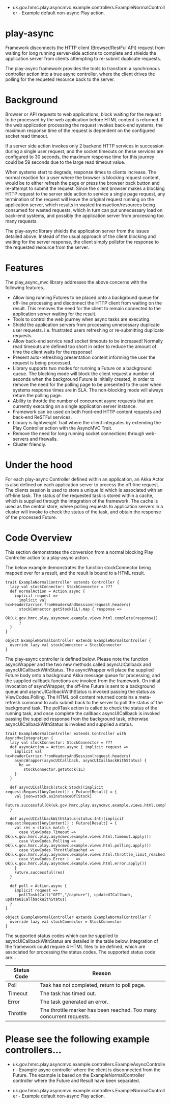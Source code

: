 * uk.gov.hmrc.play.asyncmvc.example.controllers.ExampleNormalController - Example default non-async Play action.

play-async
================

Framework disconnects the HTTP client (Browser/RestFul API) request from waiting for long running server-side actions to complete and shields the application server from clients attempting to re-submit duplicate requests.

The play-async framework provides the tools to transform a synchronous controller action into a true async controller, where the client drives the polling for the requeted resource back to the server.

Background
==========

Browser or API requests to web applications, block waiting for the request to be processed by the web application before HTML content is returned. If the web application processing the request invokes back-end systems, the maximum response time of the request is dependent on the configured socket read timeout.

If a server side action invokes only 2 backend HTTP services in succession during a single user request, and the socket timeouts on these services are configured to 30 seconds, the maximum response time for this journey could be 59 seconds due to the large read timeout value.

When systems start to degrade, response times to clients increase. The normal reaction for a user where the browser is blocking request content, would be to either refresh the page or press the browser back button and re-attempt to submit the request.
Since the client browser makes a blocking HTTP request to the server side action to service a single page request, any termination of the request will leave the original request running on the application server, which results in wasted transaction/resources being consumed for wasted requests, which in turn can put unnecessary load on back-end systems,
and possibly the application server from processing too many requests.

The play-async library shields the application server from the issues detailed above. Instead of the usual approach of the client blocking and waiting for the server response, the client simply pollsfor the response to the requested resource from the server.

Features
========

The play_async_mvc library addresses the above concerns with the following features…

* Allow long running Futures to be placed onto a background queue for off-line processing and disconnect the HTTP client from waiting on the result. This removes the need for the client to remain connected to the application server waiting for the result.
* Tools to control the web journey when async tasks are executing.
* Shield the application servers from processing unnecessary duplicate user requests. i.e. frustrated users refreshing or re-submitting duplicate requests.
* Allow back-end service read socket timeouts to be increased! Normally read timeouts are defined too short in order to reduce the amount of time the client waits for the response!
* Present auto-refreshing presentation content informing the user the request is being processed.
* Library supports two modes for running a Future on a background queue. The blocking mode will block the client request a number of seconds when the background Future is initially created, in order to remove the need for the polling page to be presented to the user when systems response times are in SLA. The non-blocking mode will always return the polling page.
* Ability to throttle the number of concurrent async requests that are currently executing on a single application server instance.
* Framework can be used on both front-end HTTP content requests and back-end ReSTFul services.
* Library is lightweight Trait where the client integrates by extending the Play Controller action with the AsyncMVC Trait.
* Remove the need for long running socket connections through web-servers and firewalls.
* Cluster friendly.

Under the hood
==============
For each play-async Controller defined within an application, an Akka Actor is also defined on each application server to process the off-line request. The clients session is used to store a unique Id which is associated with an off-line task. The status of the requested task is stored within a cache, which is supplied through the integration of the framework. The cache is used as the central store, where polling requests to application servers in a cluster will invoke to check the status of the task, and obtain the response of the processed Future.

Code Overview
==============

This section demonstrates the conversion from a normal blocking Play Controller action to a play-async action.

The below example demonstrates the function stockConnector being mapped over for a result, and the result is bound to a HTML result.

```
trait ExampleNormalController extends Controller {
  lazy val stockConnector: StockConnector = ???
  def normalAction = Action.async {
    implicit request =>
      implicit val hc=HeaderCarrier.fromHeadersAndSession(request.headers)
      stockConnector.getStock(1L).map { response =>
        Ok(uk.gov.hmrc.play.asyncmvc.example.views.html.complete(response))
      }
  }
}

object ExampleNormalController extends ExampleNormalController {
  override lazy val stockConnector = StockConnector
}
```

The play-async controller is defined below. Please note the function asyncWrapper and the two new methods called asyncUICallback and asyncUICallbackWithStatus. The asyncWrapper will place the supplied Future body onto a background Akka message queue for processing, and the supplied callback functions are invoked from the framework. On initial invocation of asyncWrapper, the off-line Future is sent to a background queue and asyncUICallbackWithStatus is invoked passing the status as ViewCodes.Polling. The HTML poll content returned contains a meta-refresh command to auto submit back to the server to poll the status of the background task.  The pollTask action is called to check the status of the running task, and once complete the callback asyncUICallback is invoked passing the supplied response from the background task, otherwise asyncUICallbackWithStatus is invoked and supplied a status.

```
trait ExampleNormalController extends Controller with AsyncMvcIntegration {
  lazy val stockConnector: StockConnector = ???
  def asyncAction = Action.async { implicit request =>
    implicit val hc=HeaderCarrier.fromHeadersAndSession(request.headers)
    asyncWrapper(asyncUICallback, asyncUICallbackWithStatus) {
      hc =>
        stockConnector.getStock(1L)
    }
  }

  def asyncUICallback(stock:Stock)(implicit request:Request[AnyContent]) : Future[Result] = {
    val json=stock.asInstanceOf[Stock]
    Future.successful(Ok(uk.gov.hmrc.play.asyncmvc.example.views.html.complete(json)))
  }

  def asyncUICallbackWithStatus(status:Int)(implicit request:Request[AnyContent]) : Future[Result] = {
    val res = status match {
      case ViewCodes.Timeout => Ok(uk.gov.hmrc.play.asyncmvc.example.views.html.timeout.apply())
      case ViewCodes.Polling => Ok(uk.gov.hmrc.play.asyncmvc.example.views.html.polling.apply())
      case ViewCodes.ThrottleReached => Ok(uk.gov.hmrc.play.asyncmvc.example.views.html.throttle_limit_reached.apply())
      case ViewCodes.Error | _ => Ok(uk.gov.hmrc.play.asyncmvc.example.views.html.error.apply())
    }
    Future.successful(res)
  }

  def poll = Action.async {
    implicit request =>
      pollTask(Call("GET","/capture"), updateUICallback, updateUICallbackWithStatus)
  }
}

object ExampleNormalController extends ExampleNormalController {
  override lazy val stockConnector = StockConnector
}
```

The supported status codes which can be supplied to asyncUICallbackWithStatus are detailed in the table below. Integration of the framework could require 4 HTML files to be defined, which are associated for processing the status codes. The supported status code are...

| Status Code  | Reason  |
|---|---|
|Poll   | Task has not completed, return to poll page.   |
|Timeout | The task has timed out.   |
|Error   | The task generated an error.  |
|Throttle   | The throttle marker has been reached. Too many concurrent requests.  |

Please see the following example controllers…
==============================================

* uk.gov.hmrc.play.asyncmvc.example.controllers.ExampleAsyncController	- Example async controller where the client is disconnected from the Future. The example is based on the ExampleNormalController controller where the Future and Result have been separated.

* uk.gov.hmrc.play.asyncmvc.example.controllers.ExampleNormalController - Example default non-async Play action.

